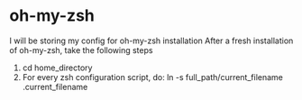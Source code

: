 oh-my-zsh
=========

I will be storing my config for oh-my-zsh installation
After a fresh installation of oh-my-zsh, take the following steps
  1.  cd home_directory
  2. For every zsh configuration script, do:
    ln -s full_path/current_filename .current_filename

